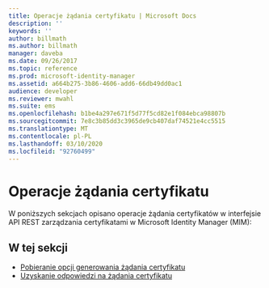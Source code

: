 ```yaml
---
title: Operacje żądania certyfikatu | Microsoft Docs
description: ''
keywords: ''
author: billmath
ms.author: billmath
manager: daveba
ms.date: 09/26/2017
ms.topic: reference
ms.prod: microsoft-identity-manager
ms.assetid: a664b275-3b86-4606-add6-66db49dd0ac1
audience: developer
ms.reviewer: mwahl
ms.suite: ems
ms.openlocfilehash: b1be4a297e671f5d77f5cd82e1f084ebca98807b
ms.sourcegitcommit: 7e8c3b85dd3c3965de9cb407daf74521e4cc5515
ms.translationtype: MT
ms.contentlocale: pl-PL
ms.lasthandoff: 03/10/2020
ms.locfileid: "92760499"
---
```

# <a name="certificate-request-operations"></a>Operacje żądania certyfikatu
W poniższych sekcjach opisano operacje żądania certyfikatów w interfejsie API REST zarządzania certyfikatami w Microsoft Identity Manager (MIM):

## <a name="in-this-section"></a>W tej sekcji

- [Pobieranie opcji generowania żądania certyfikatu](get-certificate-request-generation-options.md)
- [Uzyskanie odpowiedzi na żądania certyfikatu](get-certificate-responses.md)
